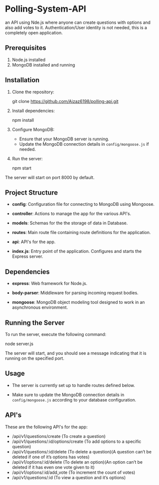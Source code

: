 # Polling-System-API
an API using Nde.js where anyone can create questions with options and also add votes to it. Authentication/User identity is not needed, this is a completely open application.


## Prerequisites
1. Node.js installed
2. MongoDB installed and running

## Installation
1. Clone the repository:

   git clone https://github.com/Aizaz6198/polling-api.git

3. Install dependencies:
 
   npm install

4. Configure MongoDB:
   - Ensure that your MongoDB server is running.
   - Update the MongoDB connection details in `config/mongoose.js` if needed.

5. Run the server:
   
   npm start

The server will start on port 8000 by default.

## Project Structure

- **config**: Configuration file for connecting to MongoDB using Mongoose.

- **controller**: Actions to manage the app for the various API's.

- **models**: Schemas for the the storage of data in Database.
  
- **routes**: Main route file containing route definitions for the application.

- **api**: API's for the app.

- **index.js**: Entry point of the application. Configures and starts the Express server.

## Dependencies

- **express**: Web framework for Node.js.
  
- **body-parser**: Middleware for parsing incoming request bodies.

- **mongoose**: MongoDB object modeling tool designed to work in an asynchronous environment.

## Running the Server

To run the server, execute the following command:

node server.js


The server will start, and you should see a message indicating that it is running on the specified port.

## Usage

- The server is currently set up to handle routes defined below.

- Make sure to update the MongoDB connection details in `config/mongoose.js` according to your database configuration.



## API's
These are the following API's for the app:
- /api/v1/questions/create (To create a question)
- /api/v1/questions/:id/options/create (To add options to a specific question)
- /api/v1/questions/:id/delete (To delete a question)(A question can’t be deleted if one of it’s options has votes)
- /api/v1/options/:id/delete (To delete an option)(An option can’t be deleted if it has even one vote given to it)
- /api/v1/options/:id/add_vote (To increment the count of votes)
- /api/v1/questions/:id (To view a question and it’s options)


